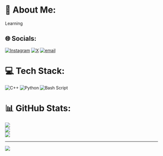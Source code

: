 # 💫 About Me:
Learning


## 🌐 Socials:
[![Instagram](https://img.shields.io/badge/Instagram-%23E4405F.svg?logo=Instagram&logoColor=white)](https://instagram.com/_the_professor_154) [![X](https://img.shields.io/badge/X-black.svg?logo=X&logoColor=white)](https://x.com/@theprofessor154) [![email](https://img.shields.io/badge/Email-D14836?logo=gmail&logoColor=white)](mailto:jeevanmr1542001@gmail.com) 

# 💻 Tech Stack:
![C++](https://img.shields.io/badge/c++-%2300599C.svg?style=flat-square&logo=c%2B%2B&logoColor=white) ![Python](https://img.shields.io/badge/python-3670A0?style=flat-square&logo=python&logoColor=ffdd54) ![Bash Script](https://img.shields.io/badge/bash_script-%23121011.svg?style=flat-square&logo=gnu-bash&logoColor=white)
# 📊 GitHub Stats:
![](https://github-readme-stats.vercel.app/api?username=g1jee154&theme=vue-dark&hide_border=false&include_all_commits=true&count_private=true)<br/>
![](https://nirzak-streak-stats.vercel.app/?user=g1jee154&theme=vue-dark&hide_border=false)<br/>
![](https://github-readme-stats.vercel.app/api/top-langs/?username=g1jee154&theme=vue-dark&hide_border=false&include_all_commits=true&count_private=true&layout=compact)

---
[![](https://visitcount.itsvg.in/api?id=g1jee154&icon=0&color=0)](https://visitcount.itsvg.in)
